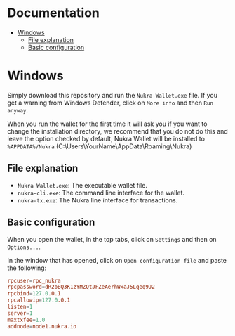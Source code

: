 # Documentation <!-- omit in toc -->

- [Windows](#windows)
  - [File explanation](#file-explanation)
  - [Basic configuration](#basic-configuration)

# Windows

Simply download this repository and run the `Nukra Wallet.exe` file. If you get a warning from Windows Defender, click on `More info` and then `Run anyway`.

When you run the wallet for the first time it will ask you if you want to change the installation directory, we recommend that you do not do this and leave the option checked by default, Nukra Wallet will be installed to `%APPDATA%/Nukra` (C:\Users\YourName\AppData\Roaming\Nukra)

## File explanation

- `Nukra Wallet.exe`: The executable wallet file.
- `nukra-cli.exe`: The command line interface for the wallet.
- `nukra-tx.exe`: The Nukra line interface for transactions.

## Basic configuration

When you open the wallet, in the top tabs, click on `Settings` and then on `Options...`.

In the window that has opened, click on `Open configuration file` and paste the following:

```conf
rpcuser=rpc_nukra
rpcpassword=dR2oBQ3K1zYMZQtJFZeAerhWxaJ5Lqeq9J2
rpcbind=127.0.0.1
rpcallowip=127.0.0.1
listen=1
server=1
maxtxfee=1.0
addnode=node1.nukra.io
```
